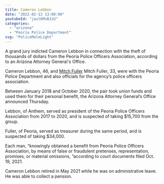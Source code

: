 ```yaml
---
title: Cameron Lebbon
date: "2022-02-13 13:00:00"
youtubeId: "jaul6MsBJzU"
categories: 
  - "arizona"
  - "Peoria Police Department"
svg: "PoliceMaleLight"
---
```


A grand jury indicted Cameron Lebbon in connection with the theft of thousands of dollars from the Peoria Police Officers Association, according to an Arizona Attorney General's Office.

Cameron Lebbon, 46, and [Mitch Fuller](/dishonored/mitch-fuller) Mitch Fuller, 33, were with the Peoria Police Department and also officials for the agency’s police officers association.

Between January 2018 and October 2020, the pair took union funds and used them for their personal benefit, the Arizona Attorney General’s Office announced Thursday.

Lebbon, of Anthem, served as president of the Peoria Police Officers Association from 2017 to 2020, and is suspected of taking $15,700 from the group.

Fuller, of Peoria, served as treasurer during the same period, and is suspected of taking $34,000.

Each man, “knowingly obtained a benefit from Peoria Police Officers Association, by means of false or fraudulent pretenses, representation, promises, or material omissions, ”according to court documents filed Oct. 19, 2021.

Cameron Lebbon retired in May 2021 while he was on administrative leave.  He was able to collect a pension.